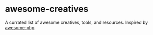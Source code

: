# awesome-creatives

A currated list of awesome creatives, tools, and resources. Inspired by [awesome-php](https://github.com/ziadoz/awesome-php).
